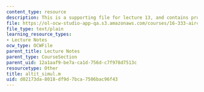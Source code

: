 ```yaml
---
content_type: resource
description: This is a supporting file for lecture 13, and contains program code.
file: https://ol-ocw-studio-app-qa.s3.amazonaws.com/courses/16-333-aircraft-stability-and-control-fall-2004/d02173da8018df9d7bca7506bac96f43_altit_simul.m
file_type: text/plain
learning_resource_types:
- Lecture Notes
ocw_type: OCWFile
parent_title: Lecture Notes
parent_type: CourseSection
parent_uid: 12a1aaf9-be7a-ca1d-756d-c7f978d7513c
resourcetype: Other
title: altit_simul.m
uid: d02173da-8018-df9d-7bca-7506bac96f43
---
```

